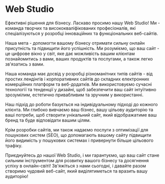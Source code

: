 # Web Studio

Ефективні рішення для бізнесу. Ласкаво просимо нашу Web Studio! Ми - команда творчих та висококваліфікованих професіоналів, які спеціалізуються у розробці інноваційних та функціональних веб-сайтів.

Наша мета - допомогти вашому бізнесу отримати сильну онлайн присутність та підвищити його успішність. Ми розуміємо, що ваш сайт - це цифрове вікно у світ, яке дає можливість вашим клієнтам познайомитись з вами, ваших продуктів та послугами, а також легко зв'язатись з вами.

Наша команда має досвід у розробці різноманітних типів сайтів - від простих лендінгів і корпоративних сайтів до складних електронних комерційних платформ та веб-додатків. Ми використовуємо сучасні технології та тенденції у дизайні, щоб забезпечити ваш сайт інтуїтивно зрозумілим, естетично привабливим та зручним у використанні.

Наш підхід до роботи базується на індивідуальному підході до кожного клієнта. Ми глибоко вивчаємо ваш бізнес, вашу цільову аудиторію та ваші потреби, щоб створити унікальний сайт, який відображатиме ваш бренд та буде відповідати вашим цілям.

Крім розробки сайтів, ми також надаємо послуги з оптимізації для пошукових систем (SEO), що допомагають вашому сайту підвищити його видимість у пошукових системах і привернути більше цільового трафіку.

Приєднуйтесь до нашої Web Studio, і ми гарантуємо, що ваш сайт стане сильним інструментом для розвитку вашого бізнесу та досягнення успіху в онлайн-світі! Зв'яжіться з нами сьогодні, і давайте разом створимо чудовий веб-сайт, який виділятиметься та вразить вашу аудиторію!
